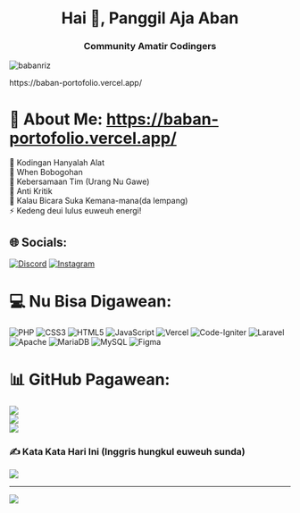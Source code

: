 <h1 align="center">Hai 👋, Panggil Aja Aban</h1>
<h3 align="center">Community Amatir Codingers</h3>

<p align="left"> <img src="https://komarev.com/ghpvc/?username=babanriz&label=Profile%20views&color=0e75b6&style=flat" alt="babanriz" /> </p>
<p>https://baban-portofolio.vercel.app/</p>

# 💫 About Me: https://baban-portofolio.vercel.app/
🔭 Kodingan Hanyalah Alat<br>👯 When Bobogohan<br>🤝 Kebersamaan Tim (Urang Nu Gawe)<br>🌱 Anti Kritik<br>💬 Kalau Bicara Suka Kemana-mana(da lempang)<br>⚡ Kedeng deui lulus euweuh energi!


## 🌐 Socials:
[![Discord](https://img.shields.io/badge/Discord-%237289DA.svg?logo=discord&logoColor=white)](https://discord.gg/babanriz#4310) [![Instagram](https://img.shields.io/badge/Instagram-%23E4405F.svg?logo=Instagram&logoColor=white)](https://instagram.com/babanriz_) 

# 💻 Nu Bisa Digawean:
![PHP](https://img.shields.io/badge/php-%23777BB4.svg?style=for-the-badge&logo=php&logoColor=white) ![CSS3](https://img.shields.io/badge/css3-%231572B6.svg?style=for-the-badge&logo=css3&logoColor=white) ![HTML5](https://img.shields.io/badge/html5-%23E34F26.svg?style=for-the-badge&logo=html5&logoColor=white) ![JavaScript](https://img.shields.io/badge/javascript-%23323330.svg?style=for-the-badge&logo=javascript&logoColor=%23F7DF1E) ![Vercel](https://img.shields.io/badge/vercel-%23000000.svg?style=for-the-badge&logo=vercel&logoColor=white) ![Code-Igniter](https://img.shields.io/badge/CodeIgniter-%23EF4223.svg?style=for-the-badge&logo=codeIgniter&logoColor=white) ![Laravel](https://img.shields.io/badge/laravel-%23FF2D20.svg?style=for-the-badge&logo=laravel&logoColor=white) ![Apache](https://img.shields.io/badge/apache-%23D42029.svg?style=for-the-badge&logo=apache&logoColor=white) ![MariaDB](https://img.shields.io/badge/MariaDB-003545?style=for-the-badge&logo=mariadb&logoColor=white) ![MySQL](https://img.shields.io/badge/mysql-4479A1.svg?style=for-the-badge&logo=mysql&logoColor=white) ![Figma](https://img.shields.io/badge/figma-%23F24E1E.svg?style=for-the-badge&logo=figma&logoColor=white)
# 📊 GitHub Pagawean:
![](https://github-readme-stats.vercel.app/api?username=babanriz&theme=dark&hide_border=false&include_all_commits=false&count_private=false)<br/>
![](https://nirzak-streak-stats.vercel.app/?user=babanriz&theme=dark&hide_border=false)<br/>
![](https://github-readme-stats.vercel.app/api/top-langs/?username=babanriz&theme=dark&hide_border=false&include_all_commits=false&count_private=false&layout=compact)

### ✍️ Kata Kata Hari Ini (Inggris hungkul euweuh sunda)
![](https://quotes-github-readme.vercel.app/api?type=horizontal&theme=radical)

---
[![](https://visitcount.itsvg.in/api?id=babanriz&icon=0&color=0)](https://visitcount.itsvg.in)
